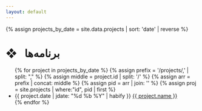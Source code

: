 ```yaml
---
layout: default
---
```

{% assign projects_by_date = site.data.projects | sort: 'date' | reverse %}

<h1 class="page-heading">❖ &nbsp; برنامه‌ها</h1>
<ul class="post-list-mini">
{% for project in projects_by_date %}
{% assign prefix = '/projects/,' | split: "," %}
{% assign middle = project.id | split: '/' %}
{% assign arr = prefix | concat: middle %}
{% assign pid = arr | join: '' %}
{% assign proj = site.projects | where:"id", pid | first %}
  <li class="post-list-item">
    <span class="list-meta-col">
      {{ project.date | jdate: "%d %b %Y" | habify }}
    </span>
    <span class="list-line">
      <a href="{{ proj.id }}.html">{{ project.name }}</a>
    </span>
  </li>
{% endfor %}
</ul>
